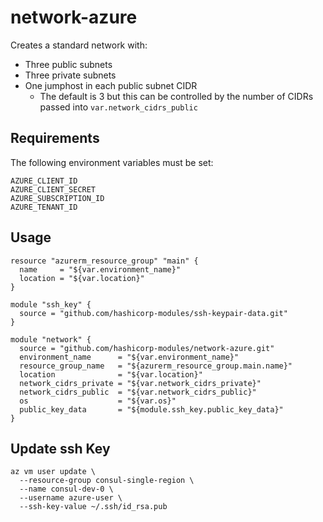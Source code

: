 # network-azure

Creates a standard network with:
*  Three public subnets
*  Three private subnets
*  One jumphost in each public subnet CIDR
    * The default is 3 but this can be controlled by the number of CIDRs passed into `var.network_cidrs_public`

## Requirements

The following environment variables must be set:

```
AZURE_CLIENT_ID
AZURE_CLIENT_SECRET
AZURE_SUBSCRIPTION_ID
AZURE_TENANT_ID
```

## Usage

```
resource "azurerm_resource_group" "main" {
  name     = "${var.environment_name}"
  location = "${var.location}"
}

module "ssh_key" {
  source = "github.com/hashicorp-modules/ssh-keypair-data.git"
}

module "network" {
  source = "github.com/hashicorp-modules/network-azure.git"
  environment_name      = "${var.environment_name}"
  resource_group_name   = "${azurerm_resource_group.main.name}"
  location              = "${var.location}"
  network_cidrs_private = "${var.network_cidrs_private}"
  network_cidrs_public  = "${var.network_cidrs_public}"
  os                    = "${var.os}"
  public_key_data       = "${module.ssh_key.public_key_data}"
}
```

## Update ssh Key

```
az vm user update \
  --resource-group consul-single-region \
  --name consul-dev-0 \
  --username azure-user \
  --ssh-key-value ~/.ssh/id_rsa.pub
```